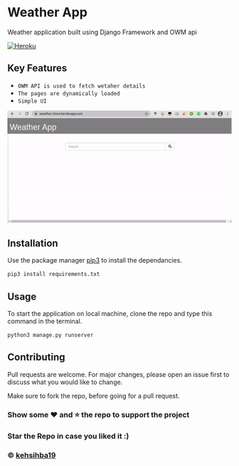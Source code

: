 # Weather App

Weather application built using Django Framework and OWM api

[![Heroku](http://heroku-badge.herokuapp.com/?app=search-clone)](https://weather-clone.herokuapp.com/)

## Key Features
- `OWM API is used to fetch wetaher details`
- `The pages are dynamically loaded`
- `Simple UI`


<div align="center"><img src="Image.gif"></div>


## Installation

Use the package manager [pip3](https://pip.pypa.io/en/stable/) to install the dependancies.

```python
pip3 install requirements.txt
```

## Usage
To start the application on local machine, clone the repo and type this command in the terminal.

```python
python3 manage.py runserver
```

## Contributing
Pull requests are welcome. For major changes, please open an issue first to discuss what you would like to change.

Make sure to fork the repo, before going for a pull request.


### Show some :heart: and :star: the repo to support the project

### Star the Repo in case you liked it :)

### © [kehsihba19](https://bit.ly/kehsihba19)
